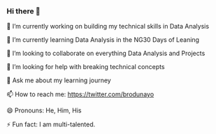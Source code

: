 ### Hi there 👋

🔭 I’m currently working on building my technical skills in Data Analysis

🌱 I’m currently learning Data Analysis in the NG30 Days of Leaning

👯 I’m looking to collaborate on everything Data Analysis and Projects

🤔 I’m looking for help with breaking technical concepts

💬 Ask me about my learning journey

📫 How to reach me: https://twitter.com/brodunayo

😄 Pronouns: He, Him, His

⚡ Fun fact: I am multi-talented.
